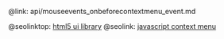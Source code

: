 @link: api/mouseevents_onbeforecontextmenu_event.md

@seolinktop: [html5 ui library](https://webix.com)
@seolink: [javascript context menu](https://webix.com/widget/contextmenu/)